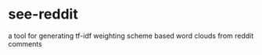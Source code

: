 see-reddit
==========

a tool for generating tf-idf weighting scheme based word clouds from reddit comments
